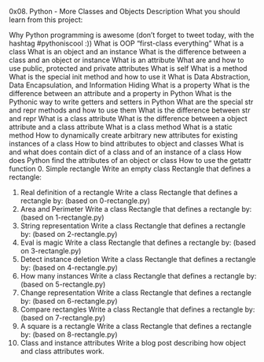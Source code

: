 0x08. Python - More Classes and Objects
Description
What you should learn from this project:

Why Python programming is awesome (don’t forget to tweet today, with the hashtag #pythoniscool :))
What is OOP
“first-class everything”
What is a class
What is an object and an instance
What is the difference between a class and an object or instance
What is an attribute
What are and how to use public, protected and private attributes
What is self
What is a method
What is the special init method and how to use it
What is Data Abstraction, Data Encapsulation, and Information Hiding
What is a property
What is the difference between an attribute and a property in Python
What is the Pythonic way to write getters and setters in Python
What are the special str and repr methods and how to use them
What is the difference between str and repr
What is a class attribute
What is the difference between a object attribute and a class attribute
What is a class method
What is a static method
How to dynamically create arbitrary new attributes for existing instances of a class
How to bind attributes to object and classes
What is and what does contain dict of a class and of an instance of a class
How does Python find the attributes of an object or class
How to use the getattr function
0. Simple rectangle
Write an empty class Rectangle that defines a rectangle:
1. Real definition of a rectangle
Write a class Rectangle that defines a rectangle by: (based on 0-rectangle.py)
2. Area and Perimeter
Write a class Rectangle that defines a rectangle by: (based on 1-rectangle.py)
3. String representation
Write a class Rectangle that defines a rectangle by: (based on 2-rectangle.py)
4. Eval is magic
Write a class Rectangle that defines a rectangle by: (based on 3-rectangle.py)
5. Detect instance deletion
Write a class Rectangle that defines a rectangle by: (based on 4-rectangle.py)
6. How many instances
Write a class Rectangle that defines a rectangle by: (based on 5-rectangle.py)
7. Change representation
Write a class Rectangle that defines a rectangle by: (based on 6-rectangle.py)
8. Compare rectangles
Write a class Rectangle that defines a rectangle by: (based on 7-rectangle.py)
9. A square is a rectangle
Write a class Rectangle that defines a rectangle by: (based on 8-rectangle.py)
10. Class and instance attributes
Write a blog post describing how object and class attributes work.
